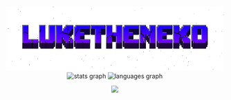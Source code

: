 <div align="center">
<img src="./imgs/LUKETHENEKO.gif" alt="" height="150" >
</div>
<div align="center">
<img src="https://github-readme-stats.vercel.app/api?username=LukeTheNeko&hide_title=false&hide_rank=false&show_icons=true&include_all_commits=true&count_private=true&disable_animations=false&theme=midnight-purple&locale=en&hide_border=false&order=1" height="150" alt="stats graph"  />
  <img src="https://github-readme-stats.vercel.app/api/top-langs?username=LukeTheNeko&locale=en&hide_title=false&layout=compact&card_width=320&langs_count=5&theme=midnight-purple&hide_border=false&order=2" height="150" alt="languages graph"  />
</div>

<p align="center">
<a href="https://skillicons.dev">
    <img src="https://skillicons.dev/icons?i=,js,ts,nodejs,html,css,c,cs,cpp,py,java,kotlin,firebase,mongodb,)" />
  </a>
</p>